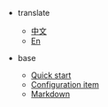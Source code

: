 * translate
  * [中文](/ZH/Unity3D/summary.md)
  * [En](/EN/Android/summary.md)

* base
    * [Quick start]()
    * [Configuration item]()
    * [Markdown]()

